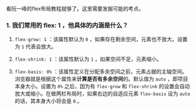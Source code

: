 看阮一峰的flex布局教程就够了。这里需要发掘可能的考点。

### 1. 我们常用的 flex: 1 ，他具体的内涵是什么？

1. `flex-grow: 1` ：该属性默认为 `0` ，如果存在剩余空间，元素也不放大。设置为 `1` 代表会放大。

2. `flex-shrink: 1` ：该属性默认为 `1` ，如果空间不足，元素缩小。

3. `flex-basis: 0%` ：该属性定义在分配多余空间之前，元素占据的主轴空间。浏览器就是根据这个属性来**计算是否有多余空间**的。默认值为 `auto` ，即项目本身大小。设置为 `0%` 之后，因为有 `flex-grow` 和 `flex-shrink` 的设置会自动放大或缩小。在做两栏布局时，如果右边的自适应元素 `flex-basis` 设为 `auto` 的话，其本身大小将会是 `0` 。


